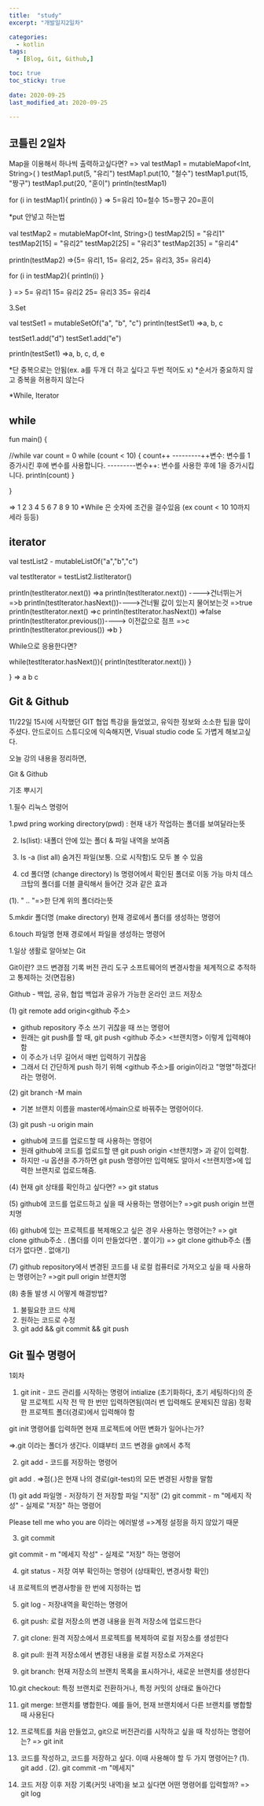 ```yaml
---
title:  "study" 
excerpt: "개발일지2일차"

categories:
  - kotlin
tags:
  - [Blog, Git, Github,]

toc: true
toc_sticky: true
 
date: 2020-09-25
last_modified_at: 2020-09-25

---
```




## 코틀린 2일차

Map을 이용해서 하나씩 출력하고싶다면?
=>
val testMap1 = mutableMapof<Int, String>( )
testMap1.put(5, "유리")
testMap1.put(10, "철수")
testMap1.put(15, "짱구")
testMap1.put(20, "훈이")
println(testMap1)

for (i in testMap1){
println(i)
}
=>
5=유리
10=철수
15=짱구
20=훈이

*put 안넣고 하는법

val testMap2 = mutableMapOf<Int, String>()
testMap2[5] = "유리1"
testMap2[15] = "유리2"
testMap2[25] = "유리3"
testMap2[35] = "유리4"

println(testMap2)
=>{5= 유리1, 15= 유리2, 25= 유리3, 35= 유리4}

for (i in testMap2){
println(i)
}

}
=>
5= 유리1
15= 유리2
25= 유리3
35= 유리4


3.Set


val testSet1 = mutableSetOf("a", "b", "c")
println(testSet1)
=>a, b, c

testSet1.add("d")
testSet1.add("e")

println(testSet1)
=>a, b, c, d, e

*단 중복으로는 안됨(ex. a를 두개 더 하고 싶다고 두번 적어도 x)
*순서가 중요하지 않고 중복을 허용하지 않는다

*While, Iterator

## while

fun main() {

//while
var count = 0
while (count < 10) {
count++   ---------++변수: 변수를 1 증가시킨 후에 변수를 사용합니다.
              ---------변수++: 변수를 사용한 후에 1을 증가시킵니다.
println(count)
}

}

=>
1
2
3
4
5
6
7
8
9
10
*While 은 숫자에 조건을 걸수있음 (ex count < 10 10까지 세라 등등)

## iterator

val testList2 - mutableListOf("a","b","c")

val testIterator = testList2.listIterator()

println(testIterator.next())
=>a
println(testIterator.next()) ---->건너뛰는거
=>b
println(testIterator.hasNext())---->건너뛸 값이 있는지 물어보는것
=>true
println(testIterator.next()
=>c
println(testIterator.hasNext())
=>false
println(testIterator.previous())----> 이전값으로 점프
=>c
println(testIterator.previous())
=>b
}

While으로 응용한다면?

while(testIterator.hasNext()){
println(testIterator.next())
}


}
=>
a
b
c

## Git & Github

11/22일 15시에 시작했던 GIT 협업 특강을 들었었고, 유익한 정보와 소소한 팁을 많이 주셨다. 
안드로이드 스튜디오에 익숙해지면, Visual studio code 도 가볍게 해보고싶다.

오늘 강의 내용을 정리하면, 

Git & Github

  기초 뿌시기

1.필수 리눅스 명령어

1.pwd pring working directory(pwd) : 현재 내가 작업하는 폴더를 보여달라는뜻

2. ls(list): 내폴더 안에 있는 폴더 & 파일 내역을 보여줌

3. ls -a (list all)
숨겨진 파일(보통. 으로 시작함)도 모두 볼 수 있음

4. cd 폴더명 (change directory)
ls 명령어에서 확인된 폴더로 이동 가능
마치 데스크탑의 폴더를 더블 클릭해서 들어간 것과 같은 효과

(1).  " .. "=>한 단계 위의 폴더라는뜻

5.mkdir 폴더명 (make directory)
현재 경로에서 폴더를 생성하는 명령어

6.touch 파일명
현재 경로에서 파일을 생성하는 명령어

1.일상 생활로 알아보는 Git

Git이란?
코드 변경점 기록
버전 관리 도구
소프트웨어의 변경사항을 체계적으로 추적하고 통제하는 것(면접용)

Github - 백업, 공유, 협업
백업과 공유가 가능한 온라인 코드 저장소

(1) git remote add origin<github 주소>

- github repository 주소 쓰기 귀찮을 때 쓰는 명령어
- 원래는 git push를 할 때, git push <github 주소> <브랜치명> 이렇게 입력해야 함
- 이 주소가 너무 길어서 매번 입력하기 귀찮음
- 그래서 더 간단하게 push 하기 위해 <github 주소>를 origin이라고 "명명"하겠다! 라는 명령어.

(2) git branch -M main
- 기본 브랜치 이름을 master에서main으로 바꿔주는 명령어이다.

(3) git push -u origin main
- github에 코드를 업로드할 때 사용하는 명령어
- 원래 github에 코드를 업로드할 땐 git push origin <브랜치명> 과 같이 입력함.
- 하지만 -u 옵션을 추가하면 git push 명령어만 입력해도 알아서 <브랜치명>에 입력한 브랜치로 업로드해줌.

(4) 현재 git 상태를 확인하고 싶다면?
=> git status

(5) github에 코드를 업로드하고 싶을 때 사용하는 명령어는?
=>git push origin 브랜치명

(6) github에 있는 프로젝트를 복제해오고 싶은 경우 사용하는 명령어는?
=> git clone github주소 . (폴더를 이미 만들었다면 . 붙이기)
=> git clone github주소 (폴더가 없다면 . 없애기)

(7)  github repository에서 변경된 코드를 내 로컬 컴퓨터로 가져오고 싶을 때 
사용하는 명령어는?
=>git pull origin 브랜치명

(8) 충돌 발생 시 어떻게 해결방법?
1. 불필요한 코드 삭제
2. 원하는 코드로 수정
3. git add && git commit && git push

## Git 필수 명령어

1회차

1. git init - 코드 관리를 시작하는 명령어
intialize (초기화하다, 초기 세팅하다)의 준말
프로젝트 시작 전 딱 한 번만 입력하면됨(여러 번 입력해도 문제되진 않음)
정확한 프로젝트 폴더(경로)에서 입력해야 함

git init 명령어를 입력하면 현재 프로젝트에 어떤 변화가 일어나는가?

=>.git 이라는 폴더가 생긴다. 이떄부터 코드 변경을 git에서 추적

2. git add - 코드를 저장하는 명령어

git add .   =>점(.)은 현재 나의 경로(git-test)의 모든 변경된 사항을 말함

(1) git add 파일명 - 저장하기 전 저장할 파일 "지정"
(2) git commit - m "메세지 작성" - 실제로 "저장" 하는 명령어
 
Please tell me who you are 이라는 에러발생
=>계정 설정을 하지 않았기 때문

3. git commit

git commit - m "메세지 작성" - 실제로 "저장" 하는 명령어

4. git status - 저장 여부 확인하는 명령어 (상태확인, 변경사항 확인)

내 프로젝트의 변경사항을 한 번에 지정하는 법

5. git log - 저장내역을 확인하는 명령어

6. git push: 로컬 저장소의 변경 내용을 원격 저장소에 업로드한다

7. git clone: 원격 저장소에서 프로젝트를 복제하여 로컬 저장소를 생성한다

8. git pull: 원격 저장소에서 변경된 내용을 로컬 저장소로 가져온다

9. git branch: 현재 저장소의 브랜치 목록을 표시하거나, 새로운 브랜치를 생성한다

10.git checkout: 특정 브랜치로 전환하거나, 특정 커밋의 상태로 돌아간다

11. git merge: 브랜치를 병합한다. 예를 들어, 현재 브랜치에서 다른 브랜치를 병합할 때 사용된다
  

1. 프로젝트를 처음 만들었고, git으로 버전관리를 시작하고 싶을 때 작성하는 명령어는?
=> git init

2. 코드를 작성하고, 코드를 저장하고 싶다. 이때 사용해야 할 두 가지 명령어는?
(1). git add .
(2). git commit -m "메세지"

3. 코드 저장 이후 저장 기록(커밋 내역)을 보고 싶다면 어떤 명령어를 입력할까?
=> git log



